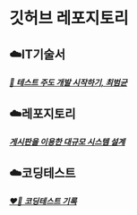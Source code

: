 # 깃허브 레포지토리

## ☁️IT기술서

##### [📕 테스트 주도 개발 시작하기, 최범균](https://github.com/JasonSong97/test-driven-development)

## ☁️레포지토리

##### [게시판을 이용한 대규모 시스템 설계](https://github.com/JasonSong97/system-design-architecture)

## ☁️코딩테스트

##### [❤️‍🔥 코딩테스트 기록](https://github.com/JasonSong97/codingtest)
